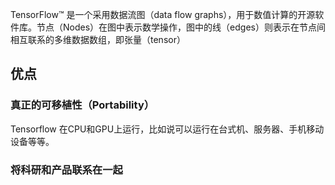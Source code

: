 TensorFlow™ 是一个采用数据流图（data flow graphs），用于数值计算的开源软件库。节点（Nodes）在图中表示数学操作，图中的线（edges）则表示在节点间相互联系的多维数据数组，即张量（tensor）



## 优点

###  真正的可移植性（Portability）

Tensorflow 在CPU和GPU上运行，比如说可以运行在台式机、服务器、手机移动设备等等。

### 将科研和产品联系在一起

